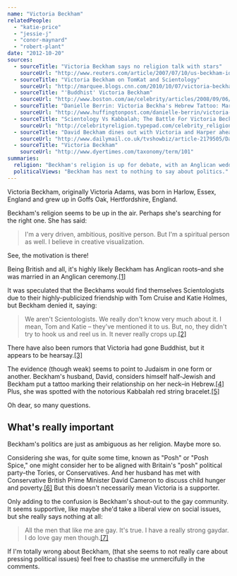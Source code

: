 ```yaml
---
name: "Victoria Beckham"
relatedPeople:
  - "katie-price"
  - "jessie-j"
  - "conor-maynard"
  - "robert-plant"
date: "2012-10-20"
sources:
  - sourceTitle: "Victoria Beckham says no religion talk with stars"
    sourceUrl: "http://www.reuters.com/article/2007/07/10/us-beckham-idUSN1027150720070710"
  - sourceTitle: "Victoria Beckham on TomKat and Scientology"
    sourceUrl: "http://marquee.blogs.cnn.com/2010/10/07/victoria-beckham-on-tom-cruise-katie-holmes-and-scientology/"
  - sourceTitle: "'Buddhist' Victoria Beckham"
    sourceUrl: "http://www.boston.com/ae/celebrity/articles/2008/09/06/buddhist_victoria_beckham/"
  - sourceTitle: "Danielle Berrin: Victoria Beckha's Hebrew Tattoo: Marital Goodluck Charm?"
    sourceUrl: "http://www.huffingtonpost.com/danielle-berrin/victoria-beckhams-hebrew-_b_707804.html"
  - sourceTitle: "Scientology Vs Kabbalah; The Battle For Victoria Beckham's Soul"
    sourceUrl: "http://celebrityreligion.typepad.com/celebrity_religion/2006/03/scientology_vs_.html"
  - sourceTitle: "David Beckham dines out with Victoria and Harper ahead of Downing Street Meeting with PM"
    sourceUrl: "http://www.dailymail.co.uk/tvshowbiz/article-2179505/David-Beckham-dines-Victoria-Harper-ahead-Downing-Street-meeting-PM.html"
  - sourceTitle: "Victoria Beckham"
    sourceUrl: "http://www.dyertimes.com/taxonomy/term/101"
summaries:
  religion: "Beckham's religion is up for debate, with an Anglican wedding, Scientologist friends, Jewish tattoos and rumors of Buddhism."
  politicalViews: "Beckham has next to nothing to say about politics."
---
```


Victoria Beckham, originally Victoria Adams, was born in Harlow, Essex, England and grew up in Goffs Oak, Hertfordshire, England.

Beckham's religion seems to be up in the air. Perhaps she's searching for the right one. She has said:

>I'm a very driven, ambitious, positive person. But I'm a spiritual person as well. I believe in creative visualization.

See, the motivation is there!

Being British and all, it's highly likely Beckham has Anglican roots–and she was married in an Anglican ceremony.<a class="source-citation" href="#http%3A%2F%2Fwww.reuters.com%2Farticle%2F2007%2F07%2F10%2Fus-beckham-idUSN1027150720070710" title="Victoria Beckham says no religion talk with stars">[1]</a>

It was speculated that the Beckhams would find themselves Scientologists due to their highly-publicized friendship with Tom Cruise and Katie Holmes, but Beckham denied it, saying:

>We aren't Scientologists. We really don't know very much about it. I mean, Tom and Katie – they've mentioned it to us. But, no, they didn't try to hook us and reel us in. It never really crops up.<a class="source-citation" href="#http%3A%2F%2Fmarquee.blogs.cnn.com%2F2010%2F10%2F07%2Fvictoria-beckham-on-tom-cruise-katie-holmes-and-scientology%2F" title="Victoria Beckham on TomKat and Scientology">[2]</a>

There have also been rumors that Victoria had gone Buddhist, but it appears to be hearsay.<a class="source-citation" href="#http%3A%2F%2Fwww.boston.com%2Fae%2Fcelebrity%2Farticles%2F2008%2F09%2F06%2Fbuddhist_victoria_beckham%2F" title="&apos;Buddhist&apos; Victoria Beckham">[3]</a>

The evidence (though weak) seems to point to Judaism in one form or another. Beckham's husband, David, considers himself half-Jewish and Beckham put a tattoo marking their relationship on her neck–in Hebrew.<a class="source-citation" href="#http%3A%2F%2Fwww.huffingtonpost.com%2Fdanielle-berrin%2Fvictoria-beckhams-hebrew-_b_707804.html" title="Danielle Berrin: Victoria Beckha&apos;s Hebrew Tattoo: Marital Goodluck Charm?">[4]</a> Plus, she was spotted with the notorious Kabbalah red string bracelet.<a class="source-citation" href="#http%3A%2F%2Fcelebrityreligion.typepad.com%2Fcelebrity_religion%2F2006%2F03%2Fscientology_vs_.html" title="Scientology Vs Kabbalah; The Battle For Victoria Beckham&apos;s Soul">[5]</a>

Oh dear, so many questions.


## What's really important

Beckham's politics are just as ambiguous as her religion. Maybe more so.

Considering she was, for quite some time, known as "Posh" or "Posh Spice," one might consider her to be aligned with Britain's "posh" political party–the Tories, or Conservatives. And her husband has met with Conservative British Prime Minister David Cameron to discuss child hunger and poverty.<a class="source-citation" href="#http%3A%2F%2Fwww.dailymail.co.uk%2Ftvshowbiz%2Farticle-2179505%2FDavid-Beckham-dines-Victoria-Harper-ahead-Downing-Street-meeting-PM.html" title="David Beckham dines out with Victoria and Harper ahead of Downing Street Meeting with PM">[6]</a> But this doesn't necessarily mean Victoria is a supporter.

Only adding to the confusion is Beckham's shout-out to the gay community. It seems supportive, like maybe she'd take a liberal view on social issues, but she really says nothing at all:

>All the men that like me are gay. It's true. I have a really strong gaydar. I do love gay men though.<a class="source-citation" href="#http%3A%2F%2Fwww.dyertimes.com%2Ftaxonomy%2Fterm%2F101" title="Victoria Beckham">[7]</a>

If I'm totally wrong about Beckham, (that she seems to not really care about pressing political issues) feel free to chastise me unmercifully in the comments.
